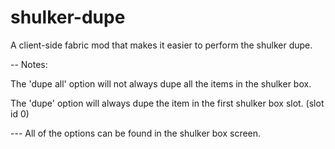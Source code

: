 # shulker-dupe
A client-side fabric mod that makes it easier to perform the shulker dupe.

-- Notes:

The 'dupe all' option will not always dupe all the items in the shulker box.

The 'dupe' option will always dupe the item in the first shulker box slot. (slot id 0)

--- All of the options can be found in the shulker box screen.
